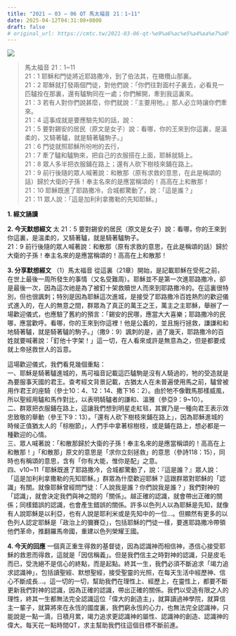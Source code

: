 ```yaml
---
title: "2021 – 03 – 06 QT 馬太福音 21：1~11"
date: 2025-04-12T04:31:08+0800
draft: false
# original_url: https://cmtc.tw/2021-03-06-qt-%e9%a6%ac%e5%a4%aa%e7%a6%8f%e9%9f%b3-21%ef%bc%9a111
---
```


![](/images/qt.jpg)
> 馬太福音 21：1\~11  
> 21：1 耶穌和門徒將近耶路撒冷，到了伯法其，在橄欖山那裏。  
> 21：2 耶穌就打發兩個門徒，對他們說：「你們往對面村子裏去，必看見一匹驢拴在那裏，還有驢駒同在一處；你們解開，牽到我這裏來。  
> 21：3 若有人對你們說甚麼，你們就說：『主要用牠。』那人必立時讓你們牽來。  
> 21：4 這事成就是要應驗先知的話，說：  
> 21：5 要對錫安的居民（原文是女子）說：看哪，你的王來到你這裏，是溫柔的，又騎著驢，就是騎著驢駒子。」  
> 21：6 門徒就照耶穌所吩咐的去行，  
> 21：7 牽了驢和驢駒來，把自己的衣服搭在上面，耶穌就騎上。  
> 21：8 眾人多半把衣服鋪在路上；還有人砍下樹枝來鋪在路上。  
> 21：9 前行後隨的眾人喊著說：和散那（原有求救的意思，在此是稱頌的話）歸於大衛的子孫！奉主名來的是應當稱頌的！高高在上和散那！  
> 21：10 耶穌既進了耶路撒冷，合城都驚動了，說：「這是誰？」  
> 21：11 眾人說：「這是加利利拿撒勒的先知耶穌。」

**1. 經文誦讀**

**2.  今天默想經文**
太 21：5 要對錫安的居民（原文是女子）說：看哪，你的王來到你這裏，是溫柔的，又騎著驢，就是騎著驢駒子。  
21：9 前行後隨的眾人喊著說：和散那（原有求救的意思，在此是稱頌的話）歸於大衛的子孫！奉主名來的是應當稱頌的！高高在上和散那！

**3. 分享默想經文**
（1）馬太福音 從這裏（21章）開始，是記載耶穌在受死之前，在世上最後一周所發生的事情（又名受難周）。耶穌並不是第一次進耶路撒冷，卻是最後一次，因為這次祂是為了被釘十架救贖世人而來到耶路撒冷的。在這裏很特別，但也很諷刺；特別是因為耶穌這次進城，是接受了耶路撒冷百姓熱烈的歡迎儀式進入的，在人的無意之間，群眾為了真正的萬王之王，萬主之主耶穌，舉辦了一場歡迎儀式，也應驗了舊約的預言：「錫安的民哪，應當大大喜樂；耶路撒冷的民哪，應當歡呼。看哪，你的王來到你這裡！他是公義的，並且施行拯救，謙謙和和地騎著驢，就是騎著驢的駒子。」（撒9：9）諷刺的是，過了幾天，耶路撒冷的百姓就要喊著說：「釘他十字架！」這一切，在人看來或許是無意為之，但是都要成就上帝拯救世人的旨意。

這場歡迎儀式，我們看見幾個重點：  
一、耶穌是騎著驢進城的，馬可福音記載這匹驢駒是沒有人騎過的，牠的受造就是為要服事天國的君王。查考經文背景記載，古猶太人在未普遍使用馬之前，驢曾被用作君王的座騎（參士10：4、12：14、撒下16：2）。由於牠不像戰馬那樣威風，所以聖經用驢和馬作對比，以表明騎驢者的謙和、溫雅（參亞9：9\~10）。  
二、群眾把衣服鋪在路上，這讓我們想到明星走紅毯，其實乃是一種向君王表示效忠致敬的舉動（參王下9：13）。「還有人砍下樹枝來鋪在路上」，因為耶穌進城的時候正值猶太人的「棕樹節」，人們手中拿著棕樹枝，或是鋪在路上，想必都是一種歡迎的心情。  
三、眾人喊著說：「和散那歸於大衛的子孫！奉主名來的是應當稱頌的！高高在上和散那！」「和散那」原文的意思是「求你立刻拯救」的意思（參詩118：15），同時也有稱頌的意思，含有「你有大能，惟你是配」之意。  
四、v10\~11「耶穌既進了耶路撒冷，合城都驚動了，說：『這是誰？』眾人說：「這是加利利拿撒勒的先知耶穌。」群眾為什麼歡迎耶穌？這跟群眾對耶穌的「認識」有關。就像耶穌曾經問門徒：「人說我是誰？你們說我是誰？」我們對神的「認識」，就會決定我們與神之間的「關係」。越正確的認識，就會帶出正確的關係；同樣錯誤的認識，也會產生錯誤的關係。許多以色列人以為耶穌是先知，就像有人說耶穌是以利亞，也有人說是耶利米或是先知中的一位…。但顯然有更多的以色列人認定耶穌是「政治上的彌賽亞」，包括耶穌的門徒一樣，要進耶路撒冷帶領他們革命，推翻羅馬帝國，重建以色列榮耀王國。

**4. 今天的回應**
一個真正重生得救的基督徒，因為認識神而相信神，憑信心接受耶穌的救恩而得救，這就是「因信稱義」。但是我們信主之時對神的認識，只是皮毛而已，受洗絕不是信心的終點，而是起點。終其一生，我們必須不斷追求「竭力追求認識神」，包括讀聖經、默想聖經，接受聖靈的光照，在每天生活中經歷神、信心不斷成長…。這一切的一切，幫助我們在理性上、經歷上，在靈性上，都要不斷更新我們對神的認識，因為正確的認識，帶出正確的關係。我們以受造有限之人的理性，終其一生都無法完全認識這位「偉大的創造主」，就算讀過神學院，就算信主一輩子，就算將來在永恆的國度裏，我們窮永恆的心力，也無法完全認識神，只能說是一點一滴，日積月累，竭力追求更認識神的屬性、認識神的創造、認識神的偉大。每天花一點時間QT，求主幫助我們往這個目標不斷前進。
